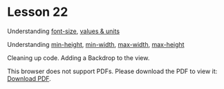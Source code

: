 # Lesson 22

Understanding [font-size](https://developer.mozilla.org/en-US/docs/Web/CSS/font-size), [values & units](https://developer.mozilla.org/en-US/docs/Web/CSS/CSS_Values_and_Units)

Understanding [min-height](https://developer.mozilla.org/en-US/docs/Web/CSS/min-height), [min-width](https://developer.mozilla.org/en-US/docs/Web/CSS/min-width), [max-width](https://developer.mozilla.org/en-US/docs/Web/CSS/max-width), [max-height](https://developer.mozilla.org/en-US/docs/Web/CSS/max-height)

Cleaning up code.
Adding a Backdrop to the view.

<p>This browser does not support PDFs. Please download the PDF to view it: <a href="css-units-slides.pdf">Download PDF</a>.</p>
</embed>
